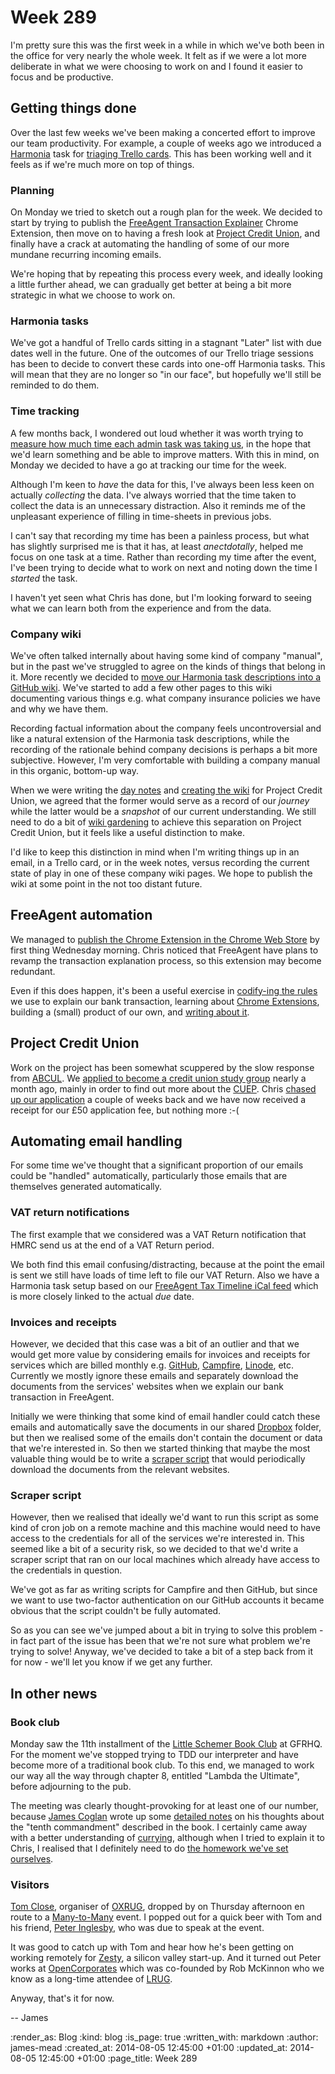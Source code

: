 Week 289
========

I'm pretty sure this was the first week in a while in which we've both been in the office for very nearly the whole week. It felt as if we were a lot more deliberate in what we were choosing to work on and I found it easier to focus and be productive.

## Getting things done

Over the last few weeks we've been making a concerted effort to improve our team productivity. For example, a couple of weeks ago we introduced a [Harmonia][] task for [triaging Trello cards][]. This has been working well and it feels as if we're much more on top of things.

### Planning

On Monday we tried to sketch out a rough plan for the week. We decided to start by trying to publish the [FreeAgent Transaction Explainer][] Chrome Extension, then move on to having a fresh look at [Project Credit Union][], and finally have a crack at automating the handling of some of our more mundane recurring incoming emails.

We're hoping that by repeating this process every week, and ideally looking a little further ahead, we can gradually get better at being a bit more strategic in what we choose to work on.

### Harmonia tasks

We've got a handful of Trello cards sitting in a stagnant "Later" list with due dates well in the future. One of the outcomes of our Trello triage sessions has been to decide to convert these cards into one-off Harmonia tasks. This will mean that they are no longer so "in our face", but hopefully we'll still be reminded to do them.

### Time tracking

A few months back, I wondered out loud whether it was worth trying to [measure how much time each admin task was taking us][], in the hope that we'd learn something and be able to improve matters. With this in mind, on Monday we decided to have a go at tracking our time for the week.

Although I'm keen to _have_ the data for this, I've always been less keen on actually _collecting_ the data. I've always worried that the time taken to collect the data is an unnecessary distraction. Also it reminds me of the unpleasant experience of filling in time-sheets in previous jobs.

I can't say that recording my time has been a painless process, but what has slightly surprised me is that it has, at least _anectdotally_, helped me focus on one task at a time. Rather than recording my time after the event, I've been trying to decide what to work on next and noting down the time I _started_ the task.

I haven't yet seen what Chris has done, but I'm looking forward to seeing what we can learn both from the experience and from the data.

### Company wiki

We've often talked internally about having some kind of company "manual", but in the past we've struggled to agree on the kinds of things that belong in it. More recently we decided to [move our Harmonia task descriptions into a GitHub wiki][]. We've started to add a few other pages to this wiki documenting various things e.g. what company insurance policies we have and why we have them.

Recording factual information about the company feels uncontroversial and like a natural extension of the Harmonia task descriptions, while the recording of the rationale behind company decisions is perhaps a bit more subjective. However, I'm very comfortable with building a company manual in this organic, bottom-up way.

When we were writing the [day notes][] and [creating the wiki][] for Project Credit Union, we agreed that the former would serve as a record of our _journey_ while the latter would be a _snapshot_ of our current understanding. We still need to do a bit of [wiki gardening][] to achieve this separation on Project Credit Union, but it feels like a useful distinction to make.

I'd like to keep this distinction in mind when I'm writing things up in an email, in a Trello card, or in the week notes, versus recording the current state of play in one of these company wiki pages. We hope to publish the wiki at some point in the not too distant future.

## FreeAgent automation

We managed to [publish the Chrome Extension in the Chrome Web Store][] by first thing Wednesday morning. Chris noticed that FreeAgent have plans to revamp the transaction explanation process, so this extension may become redundant.

Even if this does happen, it's been a useful exercise in [codify-ing the rules][] we use to explain our bank transaction, learning about [Chrome Extensions][], building a (small) product of our own, and [writing about it][].

## Project Credit Union

Work on the project has been somewhat scuppered by the slow response from [ABCUL][]. We [applied to become a credit union study group][] nearly a month ago, mainly in order to find out more about the [CUEP][]. Chris [chased up our application][] a couple of weeks back and we have now received a receipt for our £50 application fee, but nothing more :-(

## Automating email handling

For some time we've thought that a significant proportion of our emails could be "handled" automatically, particularly those emails that are themselves generated automatically.

### VAT return notifications

The first example that we considered was a VAT Return notification that HMRC send us at the end of a VAT Return period.

We both find this email confusing/distracting, because at the point the email is sent we still have loads of time left to file our VAT Return. Also we have a Harmonia task setup based on our [FreeAgent Tax Timeline iCal feed][] which is more closely linked to the actual _due_ date.

### Invoices and receipts

However, we decided that this case was a bit of an outlier and that we would get more value by considering emails for invoices and receipts for services which are billed monthly e.g. [GitHub][], [Campfire][], [Linode][], etc. Currently we mostly ignore these emails and separately download the documents from the services' websites when we explain our bank transaction in FreeAgent.

Initially we were thinking that some kind of email handler could catch these emails and automatically save the documents in our shared [Dropbox][] folder, but then we realised some of the emails don't contain the document or data that we're interested in. So then we started thinking that maybe the most valuable thing would be to write a [scraper script][] that would periodically download the documents from the relevant websites.

### Scraper script

However, then we realised that ideally we'd want to run this script as some kind of cron job on a remote machine and this machine would need to have access to the credentials for all of the services we're interested in. This seemed like a bit of a security risk, so we decided to that we'd write a scraper script that ran on our local machines which already have access to the credentials in question.

We've got as far as writing scripts for Campfire and then GitHub, but since we want to use two-factor authentication on our GitHub accounts it became obvious that the script couldn't be fully automated. 

So as you can see we've jumped about a bit in trying to solve this problem - in fact part of the issue has been that we're not sure what problem we're trying to solve! Anyway, we've decided to take a bit of a step back from it for now - we'll let you know if we get any further.

## In other news

### Book club

Monday saw the 11th installment of the [Little Schemer Book Club][] at GFRHQ. For the moment we've stopped trying to TDD our interpreter and have become more of a traditional book club. To this end, we managed to work our way all the way through chapter 8, entitled "Lambda the Ultimate", before adjourning to the pub.

The meeting was clearly thought-provoking for at least one of our number, because [James Coglan][] wrote up some [detailed notes][] on his thoughts about the "tenth commandment" described in the book. I certainly came away with a better understanding of [currying][], although when I tried to explain it to Chris, I realised that I definitely need to do [the homework we've set ourselves][].

### Visitors

[Tom Close][], organiser of [OXRUG][], dropped by on Thursday afternoon en route to a [Many-to-Many][] event. I popped out for a quick beer with Tom and his friend, [Peter Inglesby][], who was due to speak at the event.

It was good to catch up with Tom and hear how he's been getting on working remotely for [Zesty][], a silicon valley start-up. And it turned out Peter works at [OpenCorporates][] which was co-founded by Rob McKinnon who we know as a long-time attendee of [LRUG][].

Anyway, that's it for now.

-- James

[Harmonia]: https://harmonia.io
[triaging Trello cards]: /week-287#trello
[FreeAgent Transaction Explainer]: https://github.com/freerange/freeagent_transaction_explainer
[day notes]: https://github.com/freerange/bank/wiki#progress
[creating the wiki]: https://github.com/freerange/bank/wiki
[wiki gardening]: https://www.socialtext.net/exchange/gardening
[publish the Chrome Extension in the Chrome Web Store]: https://chrome.google.com/webstore/detail/freeagent-transaction-exp/lgpgdkoopbcppnipcnbodcobjmhagmim?hl=en&gl=GB
[codify-ing the rules]: https://github.com/freerange/freeagent_transaction_explainer/blob/master/rules.json
[Chrome Extensions]: https://developer.chrome.com/extensions
[writing about it]: /chrome-extension-for-explaining-bank-transactions-in-freeagent
[Project Credit Union]: /credit-union
[ABCUL]: http://www.abcul.org/
[applied to become a credit union study group]: /project-credit-union-day-8#study-group-application
[CUEP]: https://github.com/freerange/bank/wiki/Credit-Union-Expansion-Project
[chased up our application]: /week-288#project-credit-union
[FreeAgent Tax Timeline iCal feed]: http://www.freeagent.com/support/kb/tax/tax-timeline-feed
[GitHub]: https://github.com/
[Campfire]: https://campfirenow.com/
[Linode]: https://www.linode.com/
[Dropbox]: https://dropbox.com/
[scraper script]: http://en.wikipedia.org/wiki/Web_scraping
[measure how much time each admin task was taking us]: /week-274#company-admin
[move our Harmonia task descriptions into a GitHub wiki]: /week-274#company-admin
[Little Schemer Book Club]: http://lanyrd.com/series/little-schemer-book-club/
[James Coglan]: http://jcoglan.com/
[detailed notes]: https://gist.github.com/jcoglan/cc12bd0f0c077c487c04
[currying]: http://en.wikipedia.org/wiki/Currying
[the homework we've set ourselves]: https://groups.google.com/d/msg/computationbook/XJ0q0GWaYNw/BW8Ne6DdfO4J
[Tom Close]: https://www.linkedin.com/in/tomclose
[OXRUG]: http://oxrug.org
[Many-to-Many]: http://www.manytomany.co.uk/
[Peter Inglesby]: https://twitter.com/inglesp
[Zesty]: http://www.zesty.com/
[OpenCorporates]: https://opencorporates.com/
[LRUG]: http://lrug.org

:render_as: Blog
:kind: blog
:is_page: true
:written_with: markdown
:author: james-mead
:created_at: 2014-08-05 12:45:00 +01:00
:updated_at: 2014-08-05 12:45:00 +01:00
:page_title: Week 289
